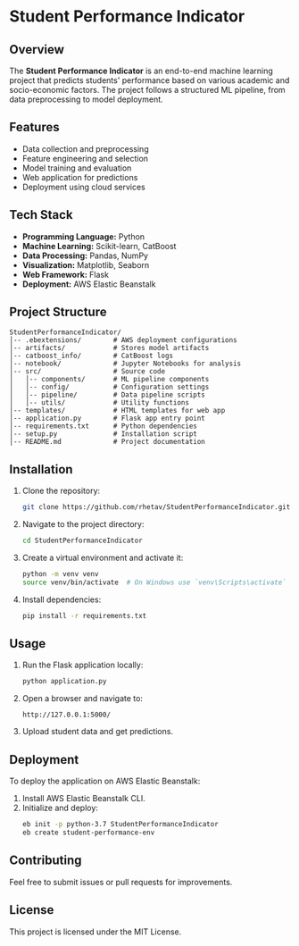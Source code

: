 # Student Performance Indicator

## Overview
The **Student Performance Indicator** is an end-to-end machine learning project that predicts students' performance based on various academic and socio-economic factors. The project follows a structured ML pipeline, from data preprocessing to model deployment.

## Features
- Data collection and preprocessing
- Feature engineering and selection
- Model training and evaluation
- Web application for predictions
- Deployment using cloud services

## Tech Stack
- **Programming Language:** Python
- **Machine Learning:** Scikit-learn, CatBoost
- **Data Processing:** Pandas, NumPy
- **Visualization:** Matplotlib, Seaborn
- **Web Framework:** Flask
- **Deployment:** AWS Elastic Beanstalk

## Project Structure
```
StudentPerformanceIndicator/
│-- .ebextensions/        # AWS deployment configurations
│-- artifacts/            # Stores model artifacts
│-- catboost_info/        # CatBoost logs
│-- notebook/             # Jupyter Notebooks for analysis
│-- src/                  # Source code
│   │-- components/       # ML pipeline components
│   │-- config/           # Configuration settings
│   │-- pipeline/         # Data pipeline scripts
│   │-- utils/            # Utility functions
│-- templates/            # HTML templates for web app
│-- application.py        # Flask app entry point
│-- requirements.txt      # Python dependencies
│-- setup.py              # Installation script
│-- README.md             # Project documentation
```

## Installation
1. Clone the repository:
   ```bash
   git clone https://github.com/rhetav/StudentPerformanceIndicator.git
   ```
2. Navigate to the project directory:
   ```bash
   cd StudentPerformanceIndicator
   ```
3. Create a virtual environment and activate it:
   ```bash
   python -m venv venv
   source venv/bin/activate  # On Windows use `venv\Scripts\activate`
   ```
4. Install dependencies:
   ```bash
   pip install -r requirements.txt
   ```

## Usage
1. Run the Flask application locally:
   ```bash
   python application.py
   ```
2. Open a browser and navigate to:
   ```
   http://127.0.0.1:5000/
   ```
3. Upload student data and get predictions.

## Deployment
To deploy the application on AWS Elastic Beanstalk:
1. Install AWS Elastic Beanstalk CLI.
2. Initialize and deploy:
   ```bash
   eb init -p python-3.7 StudentPerformanceIndicator
   eb create student-performance-env
   ```

## Contributing
Feel free to submit issues or pull requests for improvements.

## License
This project is licensed under the MIT License.

